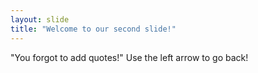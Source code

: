 ```yaml
---
layout: slide
title: "Welcome to our second slide!"
---
```

"You forgot to add quotes!"
Use the left arrow to go back!
